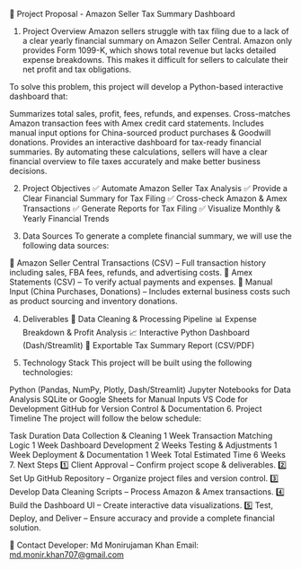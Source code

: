 📌 Project Proposal - Amazon Seller Tax Summary Dashboard
1. Project Overview
Amazon sellers struggle with tax filing due to a lack of a clear yearly financial summary on Amazon Seller Central. Amazon only provides Form 1099-K, which shows total revenue but lacks detailed expense breakdowns. This makes it difficult for sellers to calculate their net profit and tax obligations.

To solve this problem, this project will develop a Python-based interactive dashboard that:

Summarizes total sales, profit, fees, refunds, and expenses.
Cross-matches Amazon transaction fees with Amex credit card statements.
Includes manual input options for China-sourced product purchases & Goodwill donations.
Provides an interactive dashboard for tax-ready financial summaries.
By automating these calculations, sellers will have a clear financial overview to file taxes accurately and make better business decisions.

2. Project Objectives
✅ Automate Amazon Seller Tax Analysis
✅ Provide a Clear Financial Summary for Tax Filing
✅ Cross-check Amazon & Amex Transactions
✅ Generate Reports for Tax Filing
✅ Visualize Monthly & Yearly Financial Trends

3. Data Sources
To generate a complete financial summary, we will use the following data sources:

📌 Amazon Seller Central Transactions (CSV) – Full transaction history including sales, FBA fees, refunds, and advertising costs.
📌 Amex Statements (CSV) – To verify actual payments and expenses.
📌 Manual Input (China Purchases, Donations) – Includes external business costs such as product sourcing and inventory donations.

4. Deliverables
📂 Data Cleaning & Processing Pipeline
📊 Expense Breakdown & Profit Analysis
📈 Interactive Python Dashboard (Dash/Streamlit)
📜 Exportable Tax Summary Report (CSV/PDF)

5. Technology Stack
This project will be built using the following technologies:

Python (Pandas, NumPy, Plotly, Dash/Streamlit)
Jupyter Notebooks for Data Analysis
SQLite or Google Sheets for Manual Inputs
VS Code for Development
GitHub for Version Control & Documentation
6. Project Timeline
The project will follow the below schedule:

Task	Duration
Data Collection & Cleaning	1 Week
Transaction Matching Logic	1 Week
Dashboard Development	2 Weeks
Testing & Adjustments	1 Week
Deployment & Documentation	1 Week
Total Estimated Time	6 Weeks
7. Next Steps
1️⃣ Client Approval – Confirm project scope & deliverables.
2️⃣ Set Up GitHub Repository – Organize project files and version control.
3️⃣ Develop Data Cleaning Scripts – Process Amazon & Amex transactions.
4️⃣ Build the Dashboard UI – Create interactive data visualizations.
5️⃣ Test, Deploy, and Deliver – Ensure accuracy and provide a complete financial solution.

📧 Contact
Developer: Md Monirujaman Khan
Email: md.monir.khan707@gmail.com
